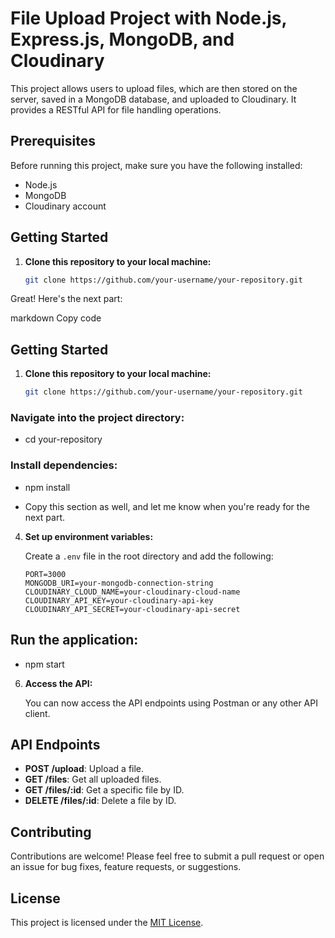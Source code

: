 # File Upload Project with Node.js, Express.js, MongoDB, and Cloudinary

This project allows users to upload files, which are then stored on the server, saved in a MongoDB database, and uploaded to Cloudinary. It provides a RESTful API for file handling operations.

## Prerequisites

Before running this project, make sure you have the following installed:

- Node.js
- MongoDB
- Cloudinary account

## Getting Started

1. **Clone this repository to your local machine:**

   ```bash
   git clone https://github.com/your-username/your-repository.git


Great! Here's the next part:

markdown
Copy code
## Getting Started

1. **Clone this repository to your local machine:**

   ```bash
   git clone https://github.com/your-username/your-repository.git

### Navigate into the project directory:

- cd your-repository

### Install dependencies:

- npm install


- Copy this section as well, and let me know when you're ready for the next part.

4. **Set up environment variables:**
   
   Create a `.env` file in the root directory and add the following:

   ```plaintext
   PORT=3000
   MONGODB_URI=your-mongodb-connection-string
   CLOUDINARY_CLOUD_NAME=your-cloudinary-cloud-name
   CLOUDINARY_API_KEY=your-cloudinary-api-key
   CLOUDINARY_API_SECRET=your-cloudinary-api-secret

## Run the application:

- npm start

6. **Access the API:**

   You can now access the API endpoints using Postman or any other API client.

## API Endpoints

- **POST /upload**: Upload a file.
- **GET /files**: Get all uploaded files.
- **GET /files/:id**: Get a specific file by ID.
- **DELETE /files/:id**: Delete a file by ID.

## Contributing

Contributions are welcome! Please feel free to submit a pull request or open an issue for bug fixes, feature requests, or suggestions.

## License

This project is licensed under the [MIT License](LICENSE).
